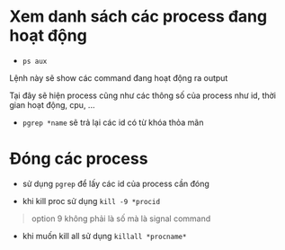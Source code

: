 # Xem danh sách các process đang hoạt động

- `ps aux` 

Lệnh này sẽ show các command đang hoạt động ra output

Tại đây sẽ hiện process cũng như các thông số của process như id, thời gian hoạt động, cpu, ...

- `pgrep *name` sẽ trả lại các id có từ khóa thỏa mãn

# Đóng các process 

- sử dụng `pgrep` để lấy các id của process cần đóng 

- khi kill proc sử dụng `kill -9 *procid` 

> option 9 không phải là số mà là signal command

- khi muốn kill all sử dụng  `killall *procname*` 

